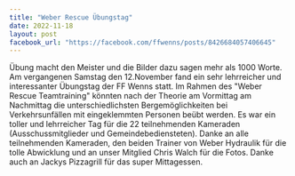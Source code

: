 ```yaml
---
title: "Weber Rescue Übungstag"
date: 2022-11-18
layout: post
facebook_url: "https://facebook.com/ffwenns/posts/8426684057406645"
---
```


Übung macht den Meister und die Bilder dazu sagen mehr als 1000 Worte. Am vergangenen Samstag den 12.November fand ein sehr lehrreicher und interessanter Übungstag der FF Wenns statt. Im Rahmen des "Weber Rescue Teamtraining" könnten nach der Theorie am Vormittag am Nachmittag die unterschiedlichsten Bergemöglichkeiten bei Verkehrsunfällen mit eingeklemmten Personen beübt werden. Es war ein toller und lehrreicher Tag für die 22 teilnehmenden Kameraden (Ausschussmitglieder und Gemeindebediensteten). Danke an alle teilnehmenden Kameraden, den beiden Trainer von Weber Hydraulik für die tolle Abwicklung und an unser Mitglied Chris Walch für die Fotos. Danke auch an Jackys Pizzagrill für das super Mittagessen.